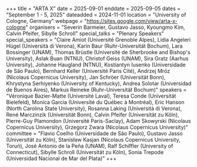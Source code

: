 +++
title = "ARTA X"
date = 2025-09-01
enddate = 2025-09-05
dates = "September 1 - 5, 2025"
dateadded = 2024-11-01
location = "University of Cologne, Germany"
webpage = "https://sites.google.com/view/arta-x-cologne"
organisers = "Severin Barmeier, Gustavo Jasso, Kyoungmo Kim, Calvin Pfeifer, Sibylle Schroll"
special_talks = "Plenary Speakers"
special_speakers = "Claire Amiot (Université Grenoble Alpes), Lidia Angeleri Hügel (Università di Verona), Karin Baur (Ruhr-Universität Bochum), Lara Bossinger (UNAM), Thomas Brüstle (Université de Sherbrooke and Bishop's University), Aslak Buan (NTNU), Christof Geiss (UNAM), Sira Gratz (Aarhus University), Johanne Haugland (NTNU), Kostiantyn Iusenko (Universidade de São Paulo), Bernhard Keller (Université Paris Cité), Andrzej Mróz (Nicolaus Copernicus University), Jan Schröer (Universität Bonn), Khrystyna Serhiyenko (University of Kentucky), Andrea Solotar (Universidad de Buenos Aires), Markus Reineke (Ruhr-Universität Bochum)"
speakers = "Véronique Bazier-Matte (Université Laval), Teresa Conde (Universität Bielefeld), Monica Garcia (Université du Québec à Montréal), Eric Hanson (North Carolina State University), Rosanna Laking (Università di Verona), René Marczinzik (Universität Bonn), Calvin Pfeifer (Universität zu Köln), Pierre-Guy Plamondon (Université Paris-Saclay), Adam Skowyrski (Nicolaus Copernicus University), Grzegorz Zwara (Nicolaus Copernicus University)"
committee = "Flavio Coelho (Universidade de São Paulo), Gustavo Jasso (Universität zu Köln), Stanisław Kasjan (Nicolaus Copernicus University, Toruń), José Antonio de la Peña (UNAM), Ralf Schiffler (University of Connecticut), Sibylle Schroll (Universität zu Köln), Sonia Trepode (Universidad Nacional de Mar del Plata)"
+++
